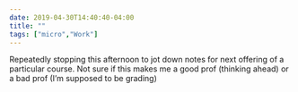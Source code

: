 ```yaml
---
date: 2019-04-30T14:40:40-04:00
title: ""
tags: ["micro","Work"]
---
```

Repeatedly stopping this afternoon to jot down notes for next offering of a particular course. Not sure if this makes me a good prof (thinking ahead) or a bad prof (I’m supposed to be grading)
